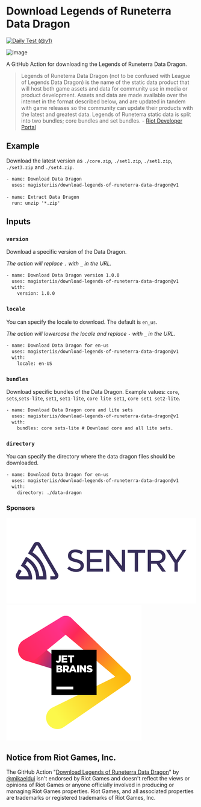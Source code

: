 # Download Legends of Runeterra Data Dragon
[![Daily Test (@v1)](https://github.com/magisteriis/download-legends-of-runeterra-data-dragon/actions/workflows/daily-test.v1.yml/badge.svg)](https://github.com/magisteriis/download-legends-of-runeterra-data-dragon/actions/workflows/daily-test.v1.yml)

![image](https://user-images.githubusercontent.com/3706841/151632989-01f5ede8-b056-4e11-a5f7-dc40c9ffe237.png)

A GitHub Action for downloading the Legends of Runeterra Data Dragon.

> Legends of Runeterra Data Dragon (not to be confused with League of Legends Data Dragon) is the name of the static data product that will host both game assets and data for community use in media or product development. Assets and data are made available over the internet in the format described below, and are updated in tandem with game releases so the community can update their products with the latest and greatest data. Legends of Runeterra static data is split into two bundles; core bundles and set bundles. - [Riot Developer Portal](https://developer.riotgames.com/docs/lor#data-dragon)

## Example
Download the latest version as `./core.zip`, `./set1.zip`, `./set1.zip`, `./set3.zip` and `./set4.zip`.

    - name: Download Data Dragon
      uses: magisteriis/download-legends-of-runeterra-data-dragon@v1
      
    - name: Extract Data Dragon
      run: unzip '*.zip'
      
## Inputs
### `version`
Download a specific version of the Data Dragon.

*The action will replace `.` with `_` in the URL.*

    - name: Download Data Dragon version 1.0.0
      uses: magisteriis/download-legends-of-runeterra-data-dragon@v1
      with:
        version: 1.0.0
        
### `locale`
You can specify the locale to download. The default is `en_us`. 

*The action will lowercase the locale and replace `-` with `_` in the URL.*

    - name: Download Data Dragon for en-us
      uses: magisteriis/download-legends-of-runeterra-data-dragon@v1
      with:
        locale: en-US

### `bundles`
Download specific bundles of the Data Dragon. Example values: `core`, `sets`,`sets-lite`, `set1`, `set1-lite`, `core lite set1`, `core set1 set2-lite`.

    - name: Download Data Dragon core and lite sets
      uses: magisteriis/download-legends-of-runeterra-data-dragon@v1
      with:
        bundles: core sets-lite # Download core and all lite sets.

### `directory`
You can specify the directory where the data dragon files should be downloaded.

    - name: Download Data Dragon for en-us
      uses: magisteriis/download-legends-of-runeterra-data-dragon@v1
      with:
        directory: ./data-dragon
        
### Sponsors

[![Sentry Logo](https://raw.githubusercontent.com/mikaeldui/riot-games-dotnet-client/main/sponsors/sentry.svg)](https://sentry.io/for/good/)
[![JetBrains Logo (Main) logo](https://raw.githubusercontent.com/mikaeldui/riot-games-dotnet-client/main/sponsors/jetbrains.svg)](https://jb.gg/OpenSourceSupport)
        
## Notice from Riot Games, Inc.
The GitHub Action "[Download Legends of Runeterra Data Dragon](https://github.com/marketplace/actions/download-legends-of-runeterra-data-dragon)" by [@mikaeldui](https://github.com/mikaeldui) isn't endorsed by Riot Games and doesn't reflect the views or opinions of Riot Games or anyone officially involved in producing or managing Riot Games properties. Riot Games, and all associated properties are trademarks or registered trademarks of Riot Games, Inc.
